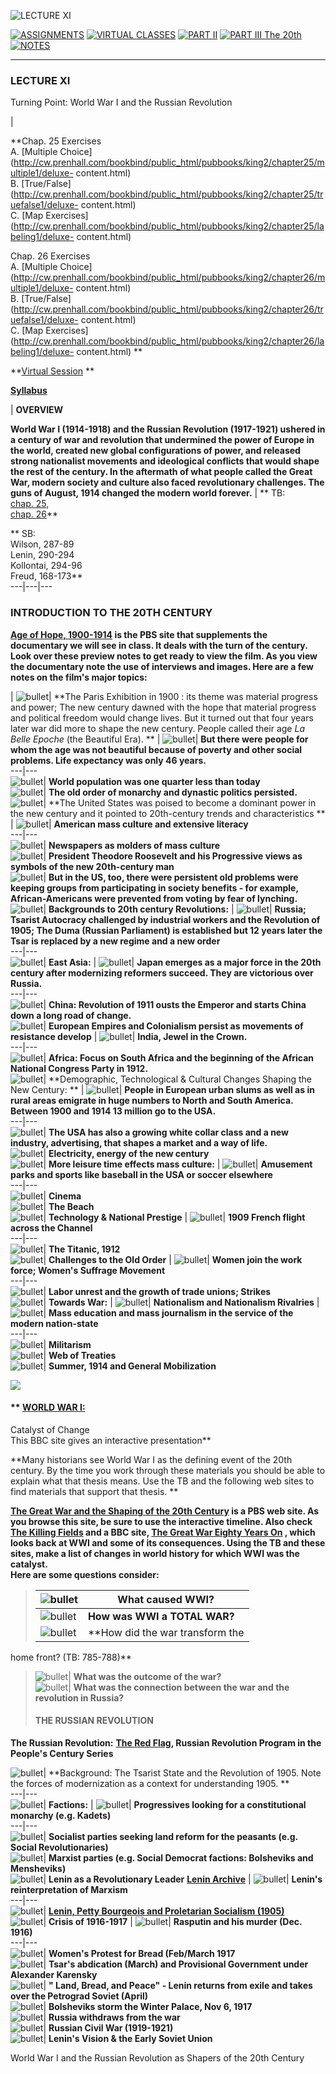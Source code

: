 ![LECTURE XI](_derived/c4-xi.htm_cmp_subterra100_bnr.gif)

[![ASSIGNMENTS](_derived/c4assgn.htm_cmp_subterra100_hbtn.gif)](c4assgn.htm)
[![VIRTUAL
CLASSES](_derived/virtual.htm_cmp_subterra100_hbtn.gif)](virtual.htm) [![PART
II](_derived/part_ii.htm_cmp_subterra100_hbtn.gif)](part_ii.htm) [![PART III
The 20th](_derived/part_iii.htm_cmp_subterra100_hbtn.gif)](part_iii.htm)
[![NOTES](_derived/c4notes.htm_cmp_subterra100_hbtn.gif)](c4notes.htm)  
  
---  
  
### LECTURE XI  
Turning Point: World War I and the Russian Revolution

|

**Chap. 25   Exercises  
A. [Multiple
Choice](http://cw.prenhall.com/bookbind/public_html/pubbooks/king2/chapter25/multiple1/deluxe-
content.html)  
B.
[True/False](http://cw.prenhall.com/bookbind/public_html/pubbooks/king2/chapter25/truefalse1/deluxe-
content.html)  
C. [Map
Exercises](http://cw.prenhall.com/bookbind/public_html/pubbooks/king2/chapter25/labeling1/deluxe-
content.html)  
  
Chap. 26 Exercises  
A. [Multiple
Choice](http://cw.prenhall.com/bookbind/public_html/pubbooks/king2/chapter26/multiple1/deluxe-
content.html)  
B.
[True/False](http://cw.prenhall.com/bookbind/public_html/pubbooks/king2/chapter26/truefalse1/deluxe-
content.html)  
C. [Map
Exercises](http://cw.prenhall.com/bookbind/public_html/pubbooks/king2/chapter26/labeling1/deluxe-
content.html) **

**[Virtual Session](virtual9.htm) **

**[Syllabus](c4dg-syl.htm)**

| **OVERVIEW**

 **World War I (1914-1918) and the Russian Revolution (1917-1921) ushered in a
century of war and revolution that undermined the power of Europe in the
world, created new global configurations of power, and released strong
nationalist movements and ideological conflicts that would shape the rest of
the century.   In the aftermath of what people called the Great War, modern
society and culture also faced revolutionary challenges. The guns of August,
1914 changed the modern world forever.** |  ** TB:  
[ chap.
25](http://cw.prenhall.com/bookbind/public_html/pubbooks/king2/chapter25/deluxe.html),  
[ chap.
26](http://cw.prenhall.com/bookbind/public_html/pubbooks/king2/chapter26/deluxe.html)**

** SB:  
Wilson, 287-89  
Lenin, 290-294  
Kollontai, 294-96  
Freud, 168-173**  
---|---|---  
  
### INTRODUCTION TO THE 20TH CENTURY

**[Age of Hope,
1900-1914](http://www.pbs.org/wgbh/peoplescentury/episodes/ageofhope/) is the
PBS site that supplements the documentary we will see  in class. It deals with
the turn of the century. Look over these preview notes to get ready to view
the film. As you view the documentary note the use of interviews and images.
Here are a few notes on the film's major topics:**

| ![bullet](_themes/subterra/subbul1d.gif)| **The Paris Exhibition in 1900 :
its theme was material progress and power; The new century dawned with the
hope that material progress and political freedom would change lives. But it
turned out that four years later war did more to shape the new century. People
called their age _La Belle Epoche_ (the Beautiful Era). ** |
![bullet](_themes/subterra/subbul2d.gif)| **But there were people for whom the
age was not beautiful because of poverty and other social problems. Life
expectancy was only 46 years.**  
---|---  
![bullet](_themes/subterra/subbul2d.gif)| **World population was one quarter
less than today**  
![bullet](_themes/subterra/subbul2d.gif)| **The old order of monarchy and
dynastic politics persisted.**  
![bullet](_themes/subterra/subbul1d.gif)| **The United States was poised to
become a dominant power in the new century and it pointed to 20th-century
trends and characteristics ** | ![bullet](_themes/subterra/subbul2d.gif)|
**American mass culture and extensive literacy**  
---|---  
![bullet](_themes/subterra/subbul2d.gif)| **Newspapers as molders of mass
culture**  
![bullet](_themes/subterra/subbul2d.gif)| **President Theodore Roosevelt and
his Progressive views as symbols of the new 20th-century man**  
![bullet](_themes/subterra/subbul2d.gif)| **But in the US, too, there were
persistent old problems were keeping groups from participating in society
benefits - for example, African-Americans were prevented from voting by fear
of lynching.**  
![bullet](_themes/subterra/subbul1d.gif)| **Backgrounds to 20th century
Revolutions:** | ![bullet](_themes/subterra/subbul2d.gif)| **Russia; Tsarist
Autocracy challenged by industrial workers and the Revolution of 1905; The
Duma (Russian Parliament) is established but 12 years later the Tsar is
replaced by a new regime and a new order**  
---|---  
![bullet](_themes/subterra/subbul2d.gif)| **East Asia:** |
![bullet](_themes/subterra/subbul3d.gif)| **Japan emerges as a major force in
the 20th century after modernizing reformers succeed. They are victorious over
Russia.**  
---|---  
![bullet](_themes/subterra/subbul3d.gif)| **China: Revolution of 1911 ousts
the Emperor and starts China down a long road   of change.**  
![bullet](_themes/subterra/subbul2d.gif)| **European Empires and Colonialism
persist as movements of resistance develop** |
![bullet](_themes/subterra/subbul3d.gif)| **India, Jewel in the Crown.**  
---|---  
![bullet](_themes/subterra/subbul3d.gif)| **Africa: Focus on South Africa and
the beginning of the African National Congress Party in 1912.**  
![bullet](_themes/subterra/subbul1d.gif)| **Demographic, Technological &
Cultural Changes Shaping the New Century: ** |
![bullet](_themes/subterra/subbul2d.gif)| **People in European urban slums as
well as in rural areas emigrate in huge numbers to North and South America.
Between 1900 and 1914 13 million go to the USA.**  
---|---  
![bullet](_themes/subterra/subbul2d.gif)| **The USA has also a growing white
collar class and a new industry, advertising, that shapes a market and a way
of life.**  
![bullet](_themes/subterra/subbul2d.gif)| **Electricity, energy of the new
century**  
![bullet](_themes/subterra/subbul2d.gif)| **More leisure time effects mass
culture:** | ![bullet](_themes/subterra/subbul3d.gif)| **Amusement parks and
sports like baseball in the USA or soccer elsewhere**  
---|---  
![bullet](_themes/subterra/subbul3d.gif)| **Cinema**  
![bullet](_themes/subterra/subbul3d.gif)| **The Beach**  
![bullet](_themes/subterra/subbul2d.gif)| **Technology & National Prestige** |
![bullet](_themes/subterra/subbul3d.gif)| **1909 French flight across the
Channel**  
---|---  
![bullet](_themes/subterra/subbul3d.gif)| **The Titanic, 1912**  
![bullet](_themes/subterra/subbul1d.gif)| **Challenges to the Old Order** |
![bullet](_themes/subterra/subbul2d.gif)| **Women join the work force; Women's
Suffrage Movement**  
---|---  
![bullet](_themes/subterra/subbul2d.gif)| **Labor unrest and the growth of
trade unions; Strikes**  
![bullet](_themes/subterra/subbul1d.gif)| **Towards War:** |
![bullet](_themes/subterra/subbul2d.gif)| **Nationalism and Nationalism
Rivalries** | ![bullet](_themes/subterra/subbul3d.gif)| **Mass education and
mass journalism in the service of the modern nation-state**  
---|---  
![bullet](_themes/subterra/subbul2d.gif)| **Militarism**  
![bullet](_themes/subterra/subbul2d.gif)| **Web of Treaties**  
![bullet](_themes/subterra/subbul2d.gif)| **Summer, 1914 and General
Mobilization**  
  
![](_themes/subterra/subruled.gif)  
  
#### ** [ WORLD WAR I:](http://www.bbc.co.uk/history/war/wwone/index.shtml)
Catalyst of Change  
This BBC site gives an interactive presentation**

**Many historians see World War I as the defining event of the 20th century.
By the time you work through  these materials you should be able to explain
what that thesis means. Use the TB and the following web sites to find
materials that support that thesis. **

**[The Great War and the Shaping of the 20th
Century](http://www.pbs.org/greatwar/)  is a PBS web site. As you browse this
site, be sure to use the interactive timeline. Also check [The Killing
Fields](http://www.pbs.org/wgbh/peoplescentury/episodes/killingfields/) and  a
BBC site, [The Great War Eighty Years
On](http://news.bbc.co.uk/hi/english/special_report/1998/10/98/world_war_i/newsid_197000/197437.stm)
, which looks back at WWI and some of its consequences. Using the TB and these
sites, make a list of changes in world history for which WWI was the catalyst.  
Here are some questions consider:**

> ![bullet](_themes/subterra/subbul1d.gif)| **What caused WWI?**  
> ---|---  
> ![bullet](_themes/subterra/subbul1d.gif)| **How was WWI a TOTAL WAR?**  
> ![bullet](_themes/subterra/subbul1d.gif)| **How did the war transform the
home front? (TB: 785-788)**  
> ![bullet](_themes/subterra/subbul1d.gif)| **What was the outcome of the
war?**  
> ![bullet](_themes/subterra/subbul1d.gif)| **What was the connection between
the war and the revolution in Russia?**  
>  
> #### **THE RUSSIAN REVOLUTION**

**The Russian Revolution:** **[The Red
Flag](http://www.pbs.org/wgbh/peoplescentury/episodes/redflag/), Russian
Revolution Program in the People's Century Series**

![bullet](_themes/subterra/subbul1d.gif)| **Background: The Tsarist State and
the Revolution of 1905. Note the forces of modernization as a context for
understanding 1905. **  
---|---  
![bullet](_themes/subterra/subbul1d.gif)| **Factions:** |
![bullet](_themes/subterra/subbul2d.gif)| **Progressives looking for a
constitutional monarchy (e.g. Kadets)**  
---|---  
![bullet](_themes/subterra/subbul2d.gif)| **Socialist parties seeking land
reform for the peasants (e.g. Social Revolutionaries)**  
![bullet](_themes/subterra/subbul2d.gif)| **Marxist parties (e.g. Social
Democrat factions: Bolsheviks and Mensheviks)**  
![bullet](_themes/subterra/subbul1d.gif)| **Lenin as a Revolutionary Leader**
**[Lenin
Archive](http://csf.colorado.edu/mirrors/marxists.org/archive/lenin/)** |
![bullet](_themes/subterra/subbul2d.gif)| **Lenin's reinterpretation of
Marxism**  
---|---  
![bullet](_themes/subterra/subbul2d.gif)| **[Lenin, Petty Bourgeois and
Proletarian Socialism
(1905)](http://csf.colorado.edu/mirrors/marxists.org/archive/lenin/works/1905/oct/25.htm)**  
![bullet](_themes/subterra/subbul1d.gif)| **Crisis of 1916-1917** |
![bullet](_themes/subterra/subbul2d.gif)| **Rasputin and his murder (Dec.
1916)**  
---|---  
![bullet](_themes/subterra/subbul2d.gif)| **Women's Protest for Bread
(Feb/March 1917**  
![bullet](_themes/subterra/subbul2d.gif)| **Tsar's abdication (March) and
Provisional Government under Alexander Karensky**  
![bullet](_themes/subterra/subbul2d.gif)| **" Land, Bread, and Peace" \- Lenin
returns from exile and takes over the Petrograd Soviet (April)**  
![bullet](_themes/subterra/subbul2d.gif)| **Bolsheviks storm the Winter
Palace, Nov 6, 1917**  
![bullet](_themes/subterra/subbul1d.gif)| **Russia withdraws from the war**  
![bullet](_themes/subterra/subbul1d.gif)| **Russian Civil War (1919-1921)**  
![bullet](_themes/subterra/subbul1d.gif)| **Lenin's Vision  & the Early Soviet
Union**  
  
World War I and the Russian Revolution as Shapers of the 20th Century



